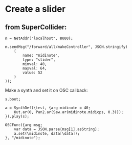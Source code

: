 # Create a slider

## from SuperCollider:
```
n = NetAddr("localhost", 8000);

n.sendMsg("/forward/all/makeController", JSON.stringify(
	(
		name: "midinote",
		type: "slider",
		minval: 40,
		maxval: 64,
		value: 52
	)
));
```

Make a synth and set it on OSC callback:
```
s.boot;

a = SynthDef(\test, {arg midinote = 40;
	Out.ar(0, Pan2.ar(Saw.ar(midinote.midicps, 0.3)));
}).play(s);

OSCFunc({arg msg;
	var data = JSON.parse(msg[1].asString);
	a.set(\midinote, data[\data]);
}, "/midinote");
```